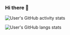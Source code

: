 ### Hi there 👋

<!--
**BlackCatDevel0per/BlackCatDevel0per** is a ✨ _special_ ✨ repository because its `README.md` (this file) appears on your GitHub profile.

Here are some ideas to get you started:

- 🔭 I’m currently working on ...
- 🌱 I’m currently learning ...
- 👯 I’m looking to collaborate on ...
- 🤔 I’m looking for help with ...
- 💬 Ask me about ...
- 📫 How to reach me: ...
- 😄 Pronouns: ...
- ⚡ Fun fact: ...
-->

![User's GitHub activity stats](https://github-readme-stats.vercel.app/api?username=BlackCatDevel0per&show_icons=true&include_all_commits=true&theme=merko)

![User's GitHub langs stats](https://github-readme-stats.vercel.app/api/top-langs/?username=BlackCatDevel0per&size_weight=0.5&count_weight=0.5&hide=C,Assembly,Makefile,Perl,Roff,SmPL,Yacc,css,Inno%20Setup,Dockerfile,Batchfile&langs_count=10&theme=merko)
